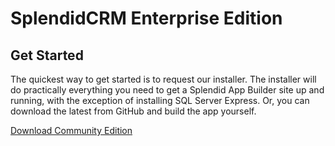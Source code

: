 # SplendidCRM Enterprise Edition
## Get Started

The quickest way to get started is to request our installer. The installer will do practically everything you need to get a Splendid App Builder site up and running, with the exception of installing SQL Server Express. Or, you can download the latest from GitHub and build the app yourself.

[Download Community Edition](http://www.splendidcrm.com/OpenSource/DownloadCommunityEdition.aspx "Download Community Edition")

